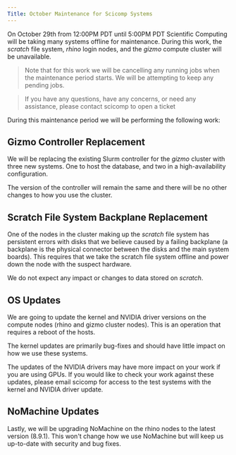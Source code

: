 ```yaml
---
Title: October Maintenance for Scicomp Systems
---
```


On October 29th from 12:00PM PDT until 5:00PM PDT Scientific Computing will be taking many systems offline for maintenance. During this work, the _scratch_ file system, _rhino_ login nodes, and the _gizmo_ compute cluster will be unavailable.

> Note that for this work we will be cancelling any running jobs when the maintenance period starts.  We will be attempting to keep any pending jobs.

> If you have any questions, have any concerns, or need any assistance, please contact scicomp to open a ticket

During this maintenance period we will be performing the following work:

## Gizmo Controller Replacement

We will be replacing the existing Slurm controller for the _gizmo_ cluster with three new systems.  One to host the database, and two in a high-availability configuration.

The version of the controller will remain the same and there will be no other changes to how you use the cluster.

## Scratch File System Backplane Replacement

One of the nodes in the cluster making up the _scratch_ file system has persistent errors with disks that we believe caused by a failing backplane (a backplane is the physical connector between the disks and the main system boards).  This requires that we take the scratch file system offline and power down the node with the suspect hardware.

We do not expect any impact or changes to data stored on _scratch_.

## OS Updates

We are going to update the kernel and NVIDIA driver versions on the compute nodes (rhino and gizmo cluster nodes).  This is an operation that requires a reboot of the hosts.

The kernel updates are primarily bug-fixes and should have little impact on how we use these systems.

The updates of the NVIDIA drivers may have more impact on your work if you are using GPUs.  If you would like to check your work against these updates, please email scicomp for access to the test systems with the kernel and NVIDIA driver update.

## NoMachine Updates

Lastly, we will be upgrading NoMachine on the rhino nodes to the latest version (8.9.1).  This won't change how we use NoMachine but will keep us up-to-date with security and bug fixes.



